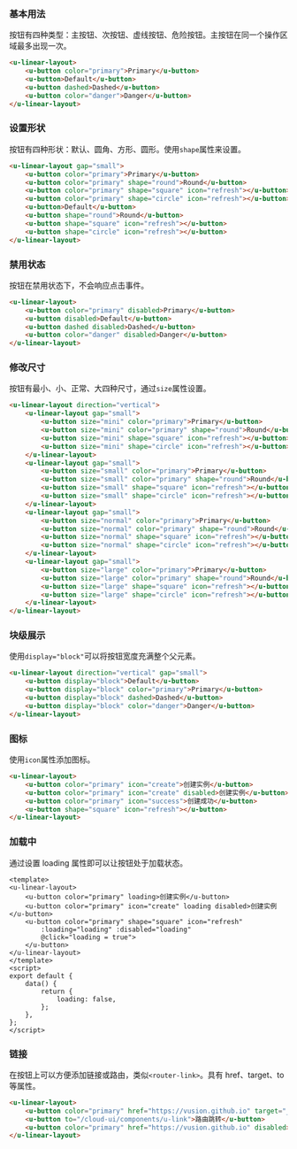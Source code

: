 ### 基本用法

按钮有四种类型：主按钮、次按钮、虚线按钮、危险按钮。主按钮在同一个操作区域最多出现一次。

``` html
<u-linear-layout>
    <u-button color="primary">Primary</u-button>
    <u-button>Default</u-button>
    <u-button dashed>Dashed</u-button>
    <u-button color="danger">Danger</u-button>
</u-linear-layout>
```

### 设置形状

按钮有四种形状：默认、圆角、方形、圆形。使用`shape`属性来设置。

``` html
<u-linear-layout gap="small">
    <u-button color="primary">Primary</u-button>
    <u-button color="primary" shape="round">Round</u-button>
    <u-button color="primary" shape="square" icon="refresh"></u-button>
    <u-button color="primary" shape="circle" icon="refresh"></u-button>
    <u-button>Default</u-button>
    <u-button shape="round">Round</u-button>
    <u-button shape="square" icon="refresh"></u-button>
    <u-button shape="circle" icon="refresh"></u-button>
</u-linear-layout>
```

### 禁用状态

按钮在禁用状态下，不会响应点击事件。

``` html
<u-linear-layout>
    <u-button color="primary" disabled>Primary</u-button>
    <u-button disabled>Default</u-button>
    <u-button dashed disabled>Dashed</u-button>
    <u-button color="danger" disabled>Danger</u-button>
</u-linear-layout>
```

### 修改尺寸

按钮有最小、小、正常、大四种尺寸，通过`size`属性设置。

``` html
<u-linear-layout direction="vertical">
    <u-linear-layout gap="small">
        <u-button size="mini" color="primary">Primary</u-button>
        <u-button size="mini" color="primary" shape="round">Round</u-button>
        <u-button size="mini" shape="square" icon="refresh"></u-button>
        <u-button size="mini" shape="circle" icon="refresh"></u-button>
    </u-linear-layout>
    <u-linear-layout gap="small">
        <u-button size="small" color="primary">Primary</u-button>
        <u-button size="small" color="primary" shape="round">Round</u-button>
        <u-button size="small" shape="square" icon="refresh"></u-button>
        <u-button size="small" shape="circle" icon="refresh"></u-button>
    </u-linear-layout>
    <u-linear-layout gap="small">
        <u-button size="normal" color="primary">Primary</u-button>
        <u-button size="normal" color="primary" shape="round">Round</u-button>
        <u-button size="normal" shape="square" icon="refresh"></u-button>
        <u-button size="normal" shape="circle" icon="refresh"></u-button>
    </u-linear-layout>
    <u-linear-layout gap="small">
        <u-button size="large" color="primary">Primary</u-button>
        <u-button size="large" color="primary" shape="round">Round</u-button>
        <u-button size="large" shape="square" icon="refresh"></u-button>
        <u-button size="large" shape="circle" icon="refresh"></u-button>
    </u-linear-layout>
</u-linear-layout>
```

<!-- <u-linear-layout gap="small">
    <u-button size="huge" color="primary">Primary</u-button>
    <u-button size="huge" color="primary" shape="round">Round</u-button>
    <u-button size="huge" shape="square" icon="refresh"></u-button>
    <u-button size="huge" shape="circle" icon="refresh"></u-button>
</u-linear-layout> -->

### 块级展示

使用`display="block"`可以将按钮宽度充满整个父元素。

``` html
<u-linear-layout direction="vertical" gap="small">
    <u-button display="block">Default</u-button>
    <u-button display="block" color="primary">Primary</u-button>
    <u-button display="block" dashed>Dashed</u-button>
    <u-button display="block" color="danger">Danger</u-button>
</u-linear-layout>
```

### 图标

使用`icon`属性添加图标。

``` html
<u-linear-layout>
    <u-button color="primary" icon="create">创建实例</u-button>
    <u-button color="primary" icon="create" disabled>创建实例</u-button>
    <u-button color="primary" icon="success">创建成功</u-button>
    <u-button shape="square" icon="refresh"></u-button>
</u-linear-layout>
```

### 加载中

通过设置 loading 属性即可以让按钮处于加载状态。

``` vue
<template>
<u-linear-layout>
    <u-button color="primary" loading>创建实例</u-button>
    <u-button color="primary" icon="create" loading disabled>创建实例</u-button>
    <u-button color="primary" shape="square" icon="refresh"
        :loading="loading" :disabled="loading"
        @click="loading = true">
    </u-button>
</u-linear-layout>
</template>
<script>
export default {
    data() {
        return {
            loading: false,
        };
    },
};
</script>
```

### 链接

在按钮上可以方便添加链接或路由，类似`<router-link>`。具有 href、target、to 等属性。

``` html
<u-linear-layout>
    <u-button color="primary" href="https://vusion.github.io" target="_blank">打开新窗口</u-button>
    <u-button to="/cloud-ui/components/u-link">路由跳转</u-button>
    <u-button color="primary" href="https://vusion.github.io" disabled>禁用链接</u-button>
</u-linear-layout>
```
